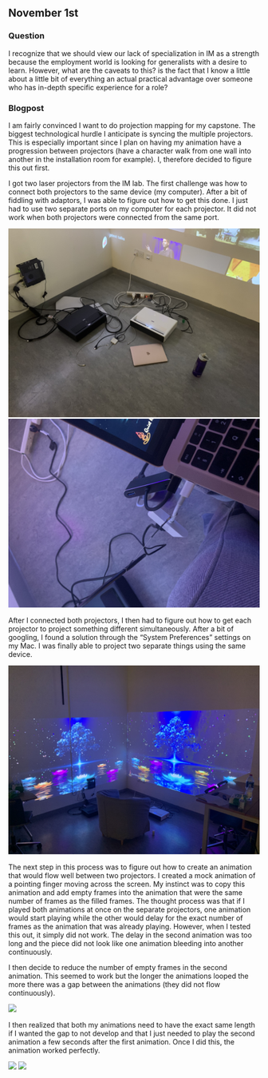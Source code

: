 ## November 1st

### Question

I recognize that we should view our lack of specialization in IM as a strength because the employment world is looking for generalists with a desire to learn. However, what are the caveats to this? is the fact that I know a little about a little bit of everything an actual practical advantage over someone who has in-depth specific experience for a role? 


### Blogpost

I am fairly convinced I want to do projection mapping for my capstone. The biggest technological hurdle I anticipate is syncing the multiple projectors. This is especially important since I plan on having my animation have a progression between projectors (have a character walk from one wall into another in the installation room for example). I, therefore decided to figure this out first.

I got two laser projectors from the IM lab. The first challenge was how to connect both projectors to the same device (my computer). After a bit of fiddling with adaptors, I was able to figure out how to get this done. I just had to use two separate ports on my computer for each projector. It did not work when both projectors were connected from the same port.

![image](/pics/projectors.jpeg)
![image](/pics/adaptors.jpeg)

After I connected both projectors, I then had to figure out how to get each projector to project something different simultaneously. After a bit of googling, I found a solution through the “System Preferences” settings on my Mac. I was finally able to project two separate things using the same device.

![image](/pics/working.jpeg)


The next step in this process was to figure out how to create an animation that would flow well between two projectors. I created a mock animation of a pointing finger moving across the screen. My instinct was to copy this animation and add empty frames into the animation that were the same number of frames as the filled frames. The thought process was that if I played both animations at once on the separate projectors, one animation would start playing while the other would delay for the exact number of frames as the animation that was already playing. However, when I tested this out, it simply did not work. The delay in the second animation was too long and the piece did not look like one animation bleeding into another continuously. 

I then decide to reduce the number of empty frames in the second animation. This seemed to work but the longer the animations looped the more there was a gap between the animations (they did not flow continuously).

![](/pics/1trial.gif)

I then realized that both my animations need to have the exact same length if I wanted the gap to not develop and that I just needed to play the second animation a few seconds after the first animation. Once I did this, the animation worked perfectly.

![](/pics/workin1.gif)
![](/pics/working2.gif)
